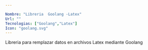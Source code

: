 ```yaml
---

Nombre: "Libreria  Goolang -Latex" 
Url: ""
Tecnologias: ["Goolang","Latex"]
Icon: "goolang.svg" 
---
```

Libreria  para remplazar datos en archivos Latex mediante Goolang
